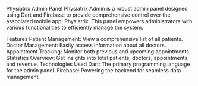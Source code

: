 Physiatrix Admin Panel
Physiatrix Admin is a robust admin panel designed using Dart and Firebase to provide comprehensive control over the associated mobile app, Physiatrix. This panel empowers administrators with various functionalities to efficiently manage the system.

Features
Patient Management: View a comprehensive list of all patients.
Doctor Management: Easily access information about all doctors.
Appointment Tracking: Monitor both previous and upcoming appointments.
Statistics Overview: Get insights into total patients, doctors, appointments, and revenue.
Technologies Used
Dart: The primary programming language for the admin panel.
Firebase: Powering the backend for seamless data management.
 
